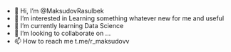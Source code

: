 - 👋 Hi, I’m @MaksudovRasulbek
- 👀 I’m interested in Learning something whatever new for me and useful
- 🌱 I’m currently learning Data Science 
- 💞️ I’m looking to collaborate on ...
- 📫 How to reach me t.me/r_maksudovv

<!---
MaksudovRasulbek/MaksudovRasulbek is a ✨ special ✨ repository because its `README.md` (this file) appears on your GitHub profile.
You can click the Preview link to take a look at your changes.
--->
